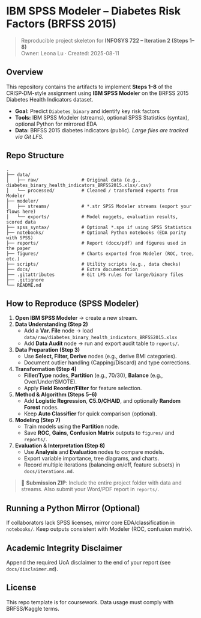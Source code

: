 # IBM SPSS Modeler – Diabetes Risk Factors (BRFSS 2015)

> Reproducible project skeleton for **INFOSYS 722 – Iteration 2 (Steps 1–8)**  
> Owner: Leona Lu · Created: 2025-08-11

## Overview
This repository contains the artifacts to implement **Steps 1–8** of the CRISP‑DM-style assignment using **IBM SPSS Modeler** on the BRFSS 2015 Diabetes Health Indicators dataset.

- **Goal:** Predict `Diabetes_binary` and identify key risk factors
- **Tools:** IBM SPSS Modeler (streams), optional SPSS Statistics (syntax), optional Python for mirrored EDA
- **Data:** BRFSS 2015 diabetes indicators (public). _Large files are tracked via Git LFS._

## Repo Structure
```
.
├── data/
│   ├── raw/                # Original data (e.g., diabetes_binary_health_indicators_BRFSS2015.xlsx/.csv)
│   └── processed/          # Cleaned / transformed exports from Modeler
├── modeler/
│   ├── streams/            # *.str SPSS Modeler streams (export your flows here)
│   └── exports/            # Model nuggets, evaluation results, scored data
├── spss_syntax/            # Optional *.sps if using SPSS Statistics
├── notebooks/              # Optional Python notebooks (EDA parity with SPSS)
├── reports/                # Report (docx/pdf) and figures used in the paper
├── figures/                # Charts exported from Modeler (ROC, tree, etc.)
├── scripts/                # Utility scripts (e.g., data checks)
├── docs/                   # Extra documentation
├── .gitattributes          # Git LFS rules for large/binary files
├── .gitignore
└── README.md
```

## How to Reproduce (SPSS Modeler)
1. **Open IBM SPSS Modeler** → create a new stream.
2. **Data Understanding (Step 2)**  
   - Add a **Var. File** node → load `data/raw/diabetes_binary_health_indicators_BRFSS2015.xlsx`  
   - Add **Data Audit** node → run and export audit table to `reports/`.
3. **Data Preparation (Step 3)**  
   - Use **Select, Filter, Derive** nodes (e.g., derive BMI categories).  
   - Document outlier handling (Capping/Discard) and type corrections.
4. **Transformation (Step 4)**  
   - **Filler/Type** nodes, **Partition** (e.g., 70/30), **Balance** (e.g., Over/Under/SMOTE).  
   - Apply **Field Reorder/Filter** for feature selection.
5. **Method & Algorithm (Steps 5–6)**  
   - Add **Logistic Regression**, **C5.0/CHAID**, and optionally **Random Forest** nodes.  
   - Keep **Auto Classifier** for quick comparison (optional).
6. **Modeling (Step 7)**  
   - Train models using the **Partition** node.  
   - Save **ROC**, **Gains**, **Confusion Matrix** outputs to `figures/` and `reports/`.
7. **Evaluation & Interpretation (Step 8)**  
   - Use **Analysis** and **Evaluation** nodes to compare models.  
   - Export variable importance, tree diagrams, and charts.  
   - Record multiple iterations (balancing on/off, feature subsets) in `docs/iterations.md`.

> 🔁 **Submission ZIP**: Include the entire project folder with data and streams. Also submit your Word/PDF report in `reports/`.

## Running a Python Mirror (Optional)
If collaborators lack SPSS licenses, mirror core EDA/classification in `notebooks/`. Keep outputs consistent with Modeler (ROC, confusion matrix).

## Academic Integrity Disclaimer
Append the required UoA disclaimer to the end of your report (see `docs/disclaimer.md`).

## License
This repo template is for coursework. Data usage must comply with BRFSS/Kaggle terms.
